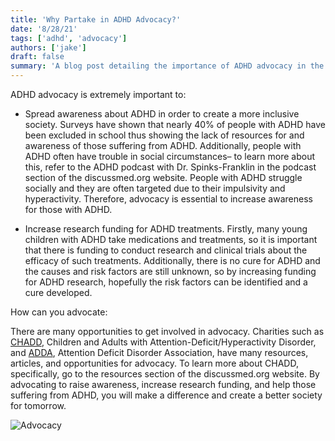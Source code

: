 ```yaml
---
title: 'Why Partake in ADHD Advocacy?'
date: '8/28/21'
tags: ['adhd', 'advocacy']
authors: ['jake']
draft: false
summary: 'A blog post detailing the importance of ADHD advocacy in the fight against the disorder. This blog also provides some opportunities to advocate at various ADHD-fighting organizations.'
---
```

ADHD advocacy is extremely important to:

-   Spread awareness about ADHD in order to create a more inclusive society. Surveys have shown that nearly 40% of people with ADHD have been excluded in school thus showing the lack of resources for and awareness of those suffering from ADHD. Additionally, people with ADHD often have trouble in social circumstances– to learn more about this, refer to the ADHD podcast with Dr. Spinks-Franklin in the podcast section of the discussmed.org website. People with ADHD struggle socially and they are often targeted due to their impulsivity and hyperactivity. Therefore, advocacy is essential to increase awareness for those with ADHD.
    
-   Increase research funding for ADHD treatments. Firstly, many young children with ADHD take medications and treatments, so it is important that there is funding to conduct research and clinical trials about the efficacy of such treatments. Additionally, there is no cure for ADHD and the causes and risk factors are still unknown, so by increasing funding for ADHD research, hopefully the risk factors can be identified and a cure developed.
    

How can you advocate:

There are many opportunities to get involved in advocacy. Charities such as [CHADD](https://chadd.org/policy-positions/), Children and Adults with Attention-Deficit/Hyperactivity Disorder, and [ADDA](https://add.org/category/non-member/adhd-awareness-advocacy-non-member/), Attention Deficit Disorder Association, have many resources, articles, and opportunities for advocacy. To learn more about CHADD, specifically, go to the resources section of the discussmed.org website. By advocating to raise awareness, increase research funding, and help those suffering from ADHD, you will make a difference and create a better society for tomorrow.

![Advocacy](http://www.drkenny.com/wp-content/uploads/2014/02/advocacypcture.jpg)
